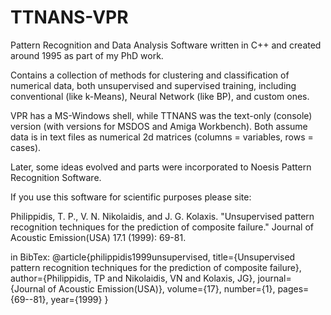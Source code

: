 # TTNANS-VPR
Pattern Recognition and Data Analysis Software written in C++ and created around 1995 as part of my PhD work.

Contains a collection of methods for clustering and classification of numerical data,  both unsupervised and supervised training, including conventional (like k-Means), Neural Network (like BP), and custom ones. 

VPR has a MS-Windows shell, while TTNANS was the text-only (console) version (with versions for MSDOS and Amiga Workbench). Both assume data is in text files as numerical 2d matrices (columns = variables, rows = cases).

Later, some ideas evolved and parts were incorporated to Noesis Pattern Recognition Software. 

If you use this software for scientific purposes please site:

Philippidis, T. P., V. N. Nikolaidis, and J. G. Kolaxis. "Unsupervised pattern recognition techniques for the prediction of composite failure." Journal of Acoustic Emission(USA) 17.1 (1999): 69-81.

in BibTex:
@article{philippidis1999unsupervised,
  title={Unsupervised pattern recognition techniques for the prediction of composite failure},
  author={Philippidis, TP and Nikolaidis, VN and Kolaxis, JG},
  journal={Journal of Acoustic Emission(USA)},
  volume={17},
  number={1},
  pages={69--81},
  year={1999}
}

